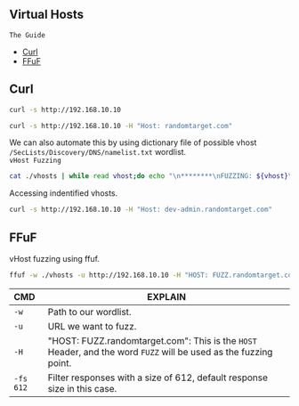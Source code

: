 ## Virtual Hosts
`The Guide`

- [Curl](#Curl)
- [FFuF](#FFuF)

## Curl

```bash
curl -s http://192.168.10.10
```
```bash
curl -s http://192.168.10.10 -H "Host: randomtarget.com"
```
We can also automate this by using dictionary file of possible 
vhost `/SecLists/Discovery/DNS/namelist.txt` wordlist. <br>
`vHost Fuzzing`
```bash
cat ./vhosts | while read vhost;do echo "\n********\nFUZZING: ${vhost}\n********";curl -s -I http://192.168.10.10 -H "HOST: ${vhost}.randomtarget.com" | grep "Content-Length: ";done********
```
Accessing indentified vhosts.
```bash
curl -s http://192.168.10.10 -H "Host: dev-admin.randomtarget.com"
```

## FFuF
vHost fuzzing using ffuf.
```bash
ffuf -w ./vhosts -u http://192.168.10.10 -H "HOST: FUZZ.randomtarget.com" -fs 612
```
| CMD | EXPLAIN |
|:----|---------|
| `-w` | Path to our wordlist. |
| `-u` | URL we want to fuzz. |
| `-H` | "HOST: FUZZ.randomtarget.com": This is the `HOST` Header, and the word `FUZZ` will be used as the fuzzing point. |
| `-fs 612` | Filter responses with a size of 612, default response size in this case. |

